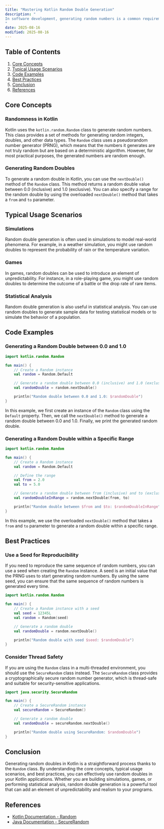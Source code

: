 ```yaml
---
title: "Mastering Kotlin Random Double Generation"
description: "
In software development, generating random numbers is a common requirement, especially when dealing with simulations, games, and statistical analysis. Kotlin, a modern programming language for the JVM, Android, and other platforms, provides powerful and convenient ways to generate random double values. This blog post will delve into the core concepts, typical usage scenarios, and best practices related to generating random doubles in Kotlin.
"
date: 2025-08-16
modified: 2025-08-16
---
```


## Table of Contents
1. [Core Concepts](#core-concepts)
2. [Typical Usage Scenarios](#typical-usage-scenarios)
3. [Code Examples](#code-examples)
4. [Best Practices](#best-practices)
5. [Conclusion](#conclusion)
6. [References](#references)

## Core Concepts
### Randomness in Kotlin
Kotlin uses the `kotlin.random.Random` class to generate random numbers. This class provides a set of methods for generating random integers, doubles, and other data types. The `Random` class uses a pseudorandom number generator (PRNG), which means that the numbers it generates are not truly random but are based on a deterministic algorithm. However, for most practical purposes, the generated numbers are random enough.

### Generating Random Doubles
To generate a random double in Kotlin, you can use the `nextDouble()` method of the `Random` class. This method returns a random double value between 0.0 (inclusive) and 1.0 (exclusive). You can also specify a range for the random double by using the overloaded `nextDouble()` method that takes a `from` and `to` parameter.

## Typical Usage Scenarios
### Simulations
Random double generation is often used in simulations to model real-world phenomena. For example, in a weather simulation, you might use random doubles to represent the probability of rain or the temperature variation.

### Games
In games, random doubles can be used to introduce an element of unpredictability. For instance, in a role-playing game, you might use random doubles to determine the outcome of a battle or the drop rate of rare items.

### Statistical Analysis
Random double generation is also useful in statistical analysis. You can use random doubles to generate sample data for testing statistical models or to simulate the behavior of a population.

## Code Examples

### Generating a Random Double between 0.0 and 1.0
```kotlin
import kotlin.random.Random

fun main() {
    // Create a Random instance
    val random = Random.Default

    // Generate a random double between 0.0 (inclusive) and 1.0 (exclusive)
    val randomDouble = random.nextDouble()

    println("Random double between 0.0 and 1.0: $randomDouble")
}
```
In this example, we first create an instance of the `Random` class using the `Default` property. Then, we call the `nextDouble()` method to generate a random double between 0.0 and 1.0. Finally, we print the generated random double.

### Generating a Random Double within a Specific Range
```kotlin
import kotlin.random.Random

fun main() {
    // Create a Random instance
    val random = Random.Default

    // Define the range
    val from = 2.0
    val to = 5.0

    // Generate a random double between from (inclusive) and to (exclusive)
    val randomDoubleInRange = random.nextDouble(from, to)

    println("Random double between $from and $to: $randomDoubleInRange")
}
```
In this example, we use the overloaded `nextDouble()` method that takes a `from` and `to` parameter to generate a random double within a specific range.

## Best Practices
### Use a Seed for Reproducibility
If you need to reproduce the same sequence of random numbers, you can use a seed when creating the `Random` instance. A seed is an initial value that the PRNG uses to start generating random numbers. By using the same seed, you can ensure that the same sequence of random numbers is generated every time.
```kotlin
import kotlin.random.Random

fun main() {
    // Create a Random instance with a seed
    val seed = 12345L
    val random = Random(seed)

    // Generate a random double
    val randomDouble = random.nextDouble()

    println("Random double with seed $seed: $randomDouble")
}
```

### Consider Thread Safety
If you are using the `Random` class in a multi-threaded environment, you should use the `SecureRandom` class instead. The `SecureRandom` class provides a cryptographically secure random number generator, which is thread-safe and suitable for security-sensitive applications.
```kotlin
import java.security.SecureRandom

fun main() {
    // Create a SecureRandom instance
    val secureRandom = SecureRandom()

    // Generate a random double
    val randomDouble = secureRandom.nextDouble()

    println("Random double using SecureRandom: $randomDouble")
}
```

## Conclusion
Generating random doubles in Kotlin is a straightforward process thanks to the `Random` class. By understanding the core concepts, typical usage scenarios, and best practices, you can effectively use random doubles in your Kotlin applications. Whether you are building simulations, games, or performing statistical analysis, random double generation is a powerful tool that can add an element of unpredictability and realism to your programs.

## References
- [Kotlin Documentation - Random](https://kotlinlang.org/api/latest/jvm/stdlib/kotlin.random/-random/)
- [Java Documentation - SecureRandom](https://docs.oracle.com/javase/8/docs/api/java/security/SecureRandom.html)